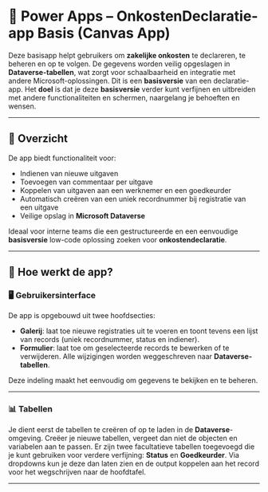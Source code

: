 # 💼 Power Apps – OnkostenDeclaratie-app Basis (Canvas App)

Deze basisapp helpt gebruikers om **zakelijke onkosten** te declareren, te beheren en op te volgen. 
De gegevens worden veilig opgeslagen in **Dataverse-tabellen**, wat zorgt voor schaalbaarheid en integratie met andere Microsoft-oplossingen.
Dit is een **basisversie** van een declaratie-app. Het **doel** is dat je deze **basisversie** verder kunt verfijnen en uitbreiden met andere functionaliteiten en schermen, naargelang je behoeften en wensen.

---

## 🚀 Overzicht

De app biedt functionaliteit voor:
 - Indienen van nieuwe uitgaven
 - Toevoegen van commentaar per uitgave
 - Koppelen van uitgaven aan een werknemer en een goedkeurder
 - Automatisch creëren van een uniek recordnummer bij registratie van een uitgave
 - Veilige opslag in **Microsoft Dataverse**

Ideaal voor interne teams die een gestructureerde en een eenvoudige **basisversie** low-code oplossing zoeken voor **onkostendeclaratie**.

---

## 🧭 Hoe werkt de app?

### 🖥️ Gebruikersinterface
De app is opgebouwd uit twee hoofdsecties:
- **Galerij**: laat toe nieuwe registraties uit te voeren en toont tevens een lijst van records (uniek recordnummer, status en indiener).
- **Formulier**: laat toe om geselecteerde records te bewerken of te verwijderen. Alle wijzigingen worden weggeschreven naar **Dataverse-tabellen**.

Deze indeling maakt het eenvoudig om gegevens te bekijken en te beheren.

---

### 📊 Tabellen
Je dient eerst de tabellen te creëren of op te laden in de **Dataverse**-omgeving. Creëer je nieuwe tabellen, vergeet dan niet de objecten en variabelen aan te passen.
Er zijn twee facultatieve tabellen toegevoegd die je kunt gebruiken voor verdere verfijning: **Status** en **Goedkeurder**. 
Via dropdowns kun je deze dan laten zien en de output koppelen aan het record voor het wegschrijven naar de hoofdtafel.

---
